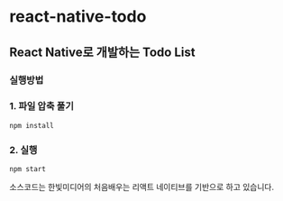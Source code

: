 # react-native-todo

## React Native로 개발하는 Todo List


### 실행방법

### 1. 파일 압축 풀기
<code>npm install</code>
  
### 2. 실행
<code>npm start</code>

소스코드는 한빛미디어의 처음배우는 리액트 네이티브를 기반으로 하고 있습니다.



